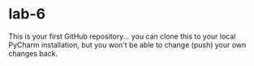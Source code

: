 # lab-6

This is your first GitHub repository... you can clone this to your local PyCharm installation, 
but you won't be able to change (push) your own changes back.
